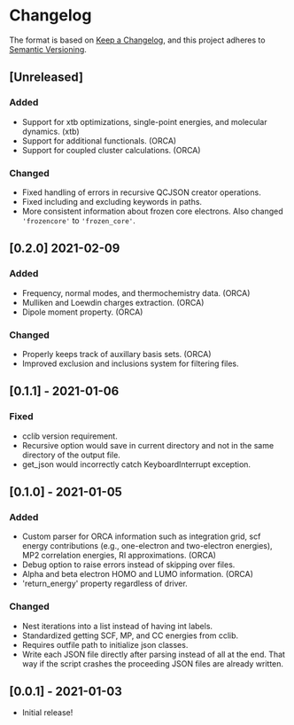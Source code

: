 # Changelog

The format is based on [Keep a Changelog](https://keepachangelog.com/en/1.0.0/), and this project adheres to [Semantic Versioning](https://semver.org/spec/v2.0.0.html).

## [Unreleased]

### Added

- Support for xtb optimizations, single-point energies, and molecular dynamics. (xtb)
- Support for additional functionals. (ORCA)
- Support for coupled cluster calculations. (ORCA)

### Changed

- Fixed handling of errors in recursive QCJSON creator operations.
- Fixed including and excluding keywords in paths.
- More consistent information about frozen core electrons. Also changed
  `'frozencore'` to ``'frozen_core'``.

## [0.2.0] 2021-02-09

### Added

- Frequency, normal modes, and thermochemistry data. (ORCA)
- Mulliken and Loewdin charges extraction. (ORCA)
- Dipole moment property. (ORCA)

### Changed

- Properly keeps track of auxillary basis sets. (ORCA)
- Improved exclusion and inclusions system for filtering files.

## [0.1.1] - 2021-01-06

### Fixed

- cclib version requirement.
- Recursive option would save in current directory and not in the same directory of the output file.
- get_json would incorrectly catch KeyboardInterrupt exception.

## [0.1.0] - 2021-01-05

### Added

- Custom parser for ORCA information such as integration grid, scf energy contributions (e.g., one-electron and two-electron energies), MP2 correlation energies, RI approximations. (ORCA)
- Debug option to raise errors instead of skipping over files.
- Alpha and beta electron HOMO and LUMO information. (ORCA)
- 'return_energy' property regardless of driver.

### Changed

- Nest iterations into a list instead of having int labels.
- Standardized getting SCF, MP, and CC energies from cclib.
- Requires outfile path to initialize json classes.
- Write each JSON file directly after parsing instead of all at the end. That
  way if the script crashes the proceeding JSON files are already written.

## [0.0.1] - 2021-01-03

- Initial release!
